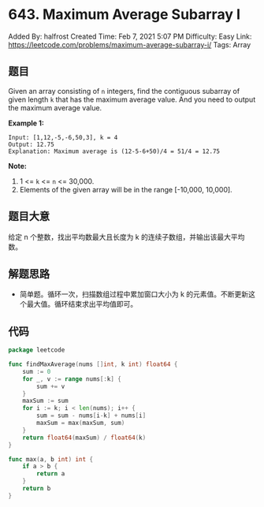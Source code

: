 # 643. Maximum Average Subarray I

Added By: halfrost 
Created Time: Feb 7, 2021 5:07 PM
Difficulty: Easy
Link: https://leetcode.com/problems/maximum-average-subarray-i/
Tags: Array

## 题目

Given an array consisting of `n` integers, find the contiguous subarray of given length `k` that has the maximum average value. And you need to output the maximum average value.

**Example 1:**

```
Input: [1,12,-5,-6,50,3], k = 4
Output: 12.75
Explanation: Maximum average is (12-5-6+50)/4 = 51/4 = 12.75
```

**Note:**

1. 1 <= `k` <= `n` <= 30,000.
2. Elements of the given array will be in the range [-10,000, 10,000].

## 题目大意

给定 n 个整数，找出平均数最大且长度为 k 的连续子数组，并输出该最大平均数。

## 解题思路

- 简单题。循环一次，扫描数组过程中累加窗口大小为 k 的元素值。不断更新这个最大值。循环结束求出平均值即可。

## 代码

```go
package leetcode

func findMaxAverage(nums []int, k int) float64 {
	sum := 0
	for _, v := range nums[:k] {
		sum += v
	}
	maxSum := sum
	for i := k; i < len(nums); i++ {
		sum = sum - nums[i-k] + nums[i]
		maxSum = max(maxSum, sum)
	}
	return float64(maxSum) / float64(k)
}

func max(a, b int) int {
	if a > b {
		return a
	}
	return b
}
```